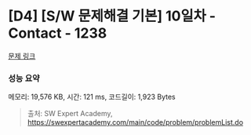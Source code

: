 # [D4] [S/W 문제해결 기본] 10일차 - Contact - 1238 

[문제 링크](https://swexpertacademy.com/main/code/problem/problemDetail.do?contestProbId=AV15B1cKAKwCFAYD) 

### 성능 요약

메모리: 19,576 KB, 시간: 121 ms, 코드길이: 1,923 Bytes



> 출처: SW Expert Academy, https://swexpertacademy.com/main/code/problem/problemList.do